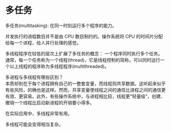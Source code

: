 # 多任务

多任务(multitasking): 在同一时刻运行多个程序的能力。

并发执行的进程数目并不是由 CPU 数目制约的。操作系统将 CPU 的时间片分配给每一个进程，给人并行处理的感觉。

多线程程序在较低的层次上扩展了多任务的概念： 一个程序同时执行多个任务。通常，每一个任务称为一个线程(thread)，它是线程控制的简称。可以同时运行一个以上线程的程序称为多线程程序(multithreaded)。

多进程与多线程有哪些区别？   
本质却别在于每个进程拥有自己的一整套变量，而线程则共享数据。这听起来似乎有些风险，的确也是这样。然而，共享变量使线程之间的通信比进程之间的通信更有效、更容易。此外，有些操作系统中，与进程相比较，线程更“轻量级”，创建、撤销一个线程比启动新进程的开销要小得多。

在实际应用中，多线程非常有用。

多线程可能会变得相当复杂。